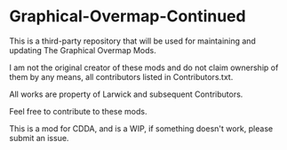 # Graphical-Overmap-Continued
This is a third-party repository that will be used for maintaining and updating The Graphical Overmap Mods.

I am not the original creator of these mods and do not claim ownership of them by any means, all contributors listed in Contributors.txt.

All works are property of Larwick and subsequent Contributors.

Feel free to contribute to these mods.

This is a mod for CDDA, and is a WIP, if something doesn't work, please submit an issue.
